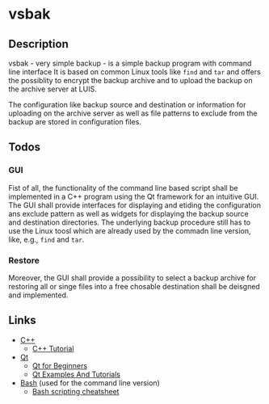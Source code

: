 # vsbak

## Description

vsbak - very simple backup - is a simple backup program with command line interface It is based on common Linux tools like `find` and `tar` and offers the possiblity to encrypt the backup archive and to upload the backup on the archive server at LUIS.

The configuration like backup source and destination or information for uploading on the archive server as well as file patterns to exclude from the backup are stored in configuration files.

## Todos

### GUI

Fist of all, the functionality of the command line based script shall be implemented in a C++ program using the Qt framework for an intuitive GUI. The GUI shall provide interfaces for displaying and etiding the configuration ans exclude pattern as well as widgets for displaying the backup source and destination directories. The underlying backup procedure still has to use the Linux toosl which are already used by the commadn line version, like, e.g., `find` and `tar`.

### Restore

Moreover, the GUI shall provide a possibility to select a backup archive for restoring all or singe files into a free chosable destination shall be deisgned and implemented.


## Links

  * [C++](http://www.cplusplus.com/)
    * [C++ Tutorial](http://www.cplusplus.com/doc/tutorial/)
  * [Qt](https://www.qt.io/)
    * [Qt for Beginners](https://wiki.qt.io/Qt_for_Beginners)
    * [Qt Examples And Tutorials](https://doc.qt.io/qt-5/qtexamplesandtutorials.html)
  * [Bash](https://www.gnu.org/software/bash/) (used for the command line version)
    * [Bash scripting cheatsheet](https://devhints.io/bash)

